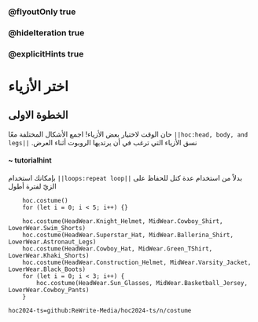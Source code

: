 ### @flyoutOnly true
### @hideIteration true
### @explicitHints true

# اختر الأزياء

## الخطوة الاولى
حان الوقت لاختيار بعض الأزياء! اجمع الأشكال المختلفة معًا ``||hoc:head, body, and legs||`` .نسق الأزياء التي ترغب في أن يرتديها الروبوت أثناء العرض

#### ~ tutorialhint
بإمكانك استخدام ``||loops:repeat loop||`` بدلاً من استخدام عدة كتل للحفاظ على الزيّ
لفترة أطول


```ghost
    hoc.costume()
    for (let i = 0; i < 5; i++) {}
```
```template
    hoc.costume(HeadWear.Knight_Helmet, MidWear.Cowboy_Shirt, LowerWear.Swim_Shorts)
    hoc.costume(HeadWear.Superstar_Hat, MidWear.Ballerina_Shirt, LowerWear.Astronaut_Legs)
    hoc.costume(HeadWear.Cowboy_Hat, MidWear.Green_TShirt, LowerWear.Khaki_Shorts)
    hoc.costume(HeadWear.Construction_Helmet, MidWear.Varsity_Jacket, LowerWear.Black_Boots)
    for (let i = 0; i < 3; i++) {
        hoc.costume(HeadWear.Sun_Glasses, MidWear.Basketball_Jersey, LowerWear.Cowboy_Pants)
    }
```

```package
hoc2024-ts=github:ReWrite-Media/hoc2024-ts/n/costume
```